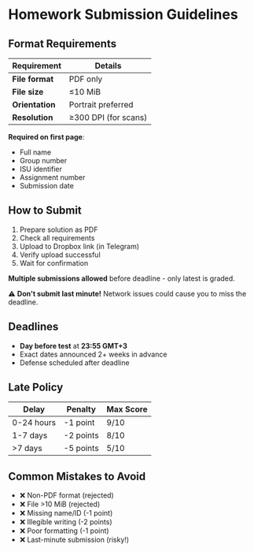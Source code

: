 # Homework Submission Guidelines

## Format Requirements

| Requirement | Details |
|-------------|---------|
| **File format** | PDF only |
| **File size** | ≤10 MiB |
| **Orientation** | Portrait preferred |
| **Resolution** | ≥300 DPI (for scans) |

**Required on first page**:

- Full name
- Group number
- ISU identifier
- Assignment number
- Submission date

## How to Submit

1. Prepare solution as PDF
2. Check all requirements
3. Upload to Dropbox link (in Telegram)
4. Verify upload successful
5. Wait for confirmation

**Multiple submissions allowed** before deadline - only latest is graded.

⚠️ **Don't submit last minute!** Network issues could cause you to miss the deadline.

## Deadlines

- **Day before test** at **23:55 GMT+3**
- Exact dates announced 2+ weeks in advance
- Defense scheduled after deadline

## Late Policy

| Delay | Penalty | Max Score |
|-------|---------|-----------|
| 0-24 hours | -1 point | 9/10 |
| 1-7 days | -2 points | 8/10 |
| >7 days | -5 points | 5/10 |

## Common Mistakes to Avoid

- ❌ Non-PDF format (rejected)
- ❌ File >10 MiB (rejected)
- ❌ Missing name/ID (-1 point)
- ❌ Illegible writing (-2 points)
- ❌ Poor formatting (-1 point)
- ❌ Last-minute submission (risky!)
